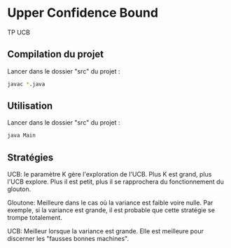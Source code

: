 # Upper Confidence Bound

TP UCB 

## Compilation du projet

Lancer dans le dossier "src" du projet :

```sh
javac *.java
```

## Utilisation

Lancer dans le dossier "src" du projet :

```sh
java Main
```

## Stratégies

UCB: le paramètre K gère l'exploration de l'UCB. Plus K est grand, plus l'UCB explore. Plus il est petit, plus il se rapprochera du fonctionnement du glouton.

Gloutone: Meilleure dans le cas où la variance est faible voire nulle. Par exemple, si la variance est grande, il est probable que cette stratégie se trompe totalement.

UCB: Meilleur lorsque la variance est grande. Elle est meilleure pour discerner les "fausses bonnes machines".